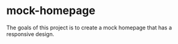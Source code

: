 # mock-homepage
The goals of this project is to create a mock homepage that has a responsive design.